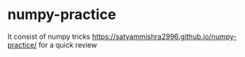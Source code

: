 # numpy-practice
It consist of numpy tricks
https://satyammishra2996.github.io/numpy-practice/ for a quick review
